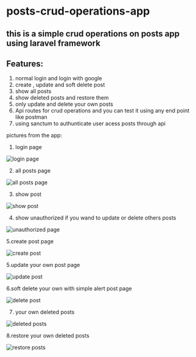 # posts-crud-operations-app

## this is a simple crud operations on posts app using laravel framework 

## Features:

1. normal login and login with google
2. create , update and soft delete post
3. show all posts
4. show deleted posts and restore them 
5. only update and delete your own posts 
6. Api routes for crud operations and you can test it using any end point like postman
7. using sanctum to authunticate user acess posts through api


pictures from the app:

1. login page

![login page](https://github.com/yasminekamal/posts-crud-operations/blob/main/images/1.PNG)

2. all posts page

![all posts page](https://github.com/yasminekamal/posts-crud-operations/blob/main/images/2.PNG)

3. show post

![show post]( https://github.com/yasminekamal/posts-crud-operations/blob/main/images/3.PNG )

4. show unauthorized if you wand to update or delete others posts

![unauthorized page ](https://github.com/yasminekamal/posts-crud-operations/blob/main/images/4.PNG)

5.create post page

![create post](https://github.com/yasminekamal/posts-crud-operations/blob/main/images/5.PNG)


5.update your own  post page

![update post](https://github.com/yasminekamal/posts-crud-operations/blob/main/images/6.PNG)


6.soft delete your own with simple alert post page

![delete post](https://github.com/yasminekamal/posts-crud-operations/blob/main/images/7.PNG)

7. your own deleted posts

![deleted posts](https://github.com/yasminekamal/posts-crud-operations/blob/main/images/8.PNG)

8.restore your own deleted posts

![restore posts](https://github.com/yasminekamal/posts-crud-operations/blob/main/images/9.PNG)

